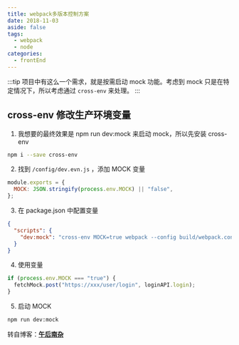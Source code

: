 ```yaml
---
title: webpack多版本控制方案
date: 2018-11-03
aside: false
tags:
  - webpack
  - node
categories:
  - frontEnd
---
```


:::tip
项目中有这么一个需求，就是按需启动 mock 功能。考虑到 mock 只是在特定情况下，所以考虑通过 `cross-env` 来处理。
:::

<!-- more -->

## cross-env 修改生产环境变量

1. 我想要的最终效果是 npm run dev:mock 来启动 mock，所以先安装 cross-env

```bash
npm i --save cross-env
```

2. 找到 `/config/dev.evn.js` ，添加 MOCK 变量

```js
module.exports = {
  MOCK: JSON.stringify(process.env.MOCK) || "false",
};
```

3. 在 package.json 中配置变量

```json
{
  "scripts": {
    "dev:mock": "cross-env MOCK=true webpack --config build/webpack.config.js"
  }
}
```

4. 使用变量

```js
if (process.env.MOCK === "true") {
  fetchMock.post("https://xxx/user/login", loginAPI.login);
}
```

5. 启动 MOCK

```bash
npm run dev:mock
```

转自博客：[**午后南杂**](http://recoluan.gitlab.io)
